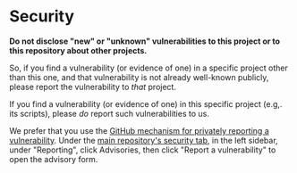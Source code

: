 # Security

**Do not disclose "new" or "unknown" vulnerabilities to this project or to this repository about other projects.**

So, if you find a vulnerability (or evidence of one)
in a specific project other than this one,
and that vulnerability is not already well-known
publicly, please report the vulnerability to *that* project.

If you find a vulnerability (or evidence of one)
in this specific project (e.g,. its scripts), please *do* report such
vulnerabilities to us.

We prefer that you use the [GitHub mechanism for privately reporting a vulnerability](https://docs.github.com/en/code-security/security-advisories/guidance-on-reporting-and-writing/privately-reporting-a-security-vulnerability#privately-reporting-a-security-vulnerability). Under the
[main repository's security tab](https://github.com/ossf/security-reviews/security), in the left sidebar, under "Reporting", click Advisories, then click "Report a vulnerability" to open the advisory form.
